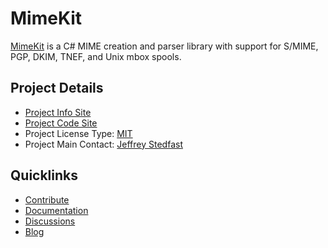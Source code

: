 # MimeKit

[MimeKit](https://github.com/jstedfast/MimeKit) is a C# MIME creation and parser library with support for S/MIME, PGP, DKIM, TNEF, and Unix mbox spools.

## Project Details
* [Project Info Site](https://github.com/jstedfast/MimeKit) 
* [Project Code Site](https://github.com/jstedfast/MimeKit) 
* Project License Type: [MIT](https://github.com/jstedfast/MimeKit/blob/master/License.md)
* Project Main Contact: [Jeffrey Stedfast](mailto:jeff@xamarin.com)  

## Quicklinks

* [Contribute](https://github.com/jstedfast/MimeKit#contributing) 
* [Documentation](http://www.mimekit.net/docs)
* [Discussions](https://github.com/jstedfast/MimeKit/issues)
* [Blog](https://jeffreystedfast.blogspot.com/search/label/mimekit)
